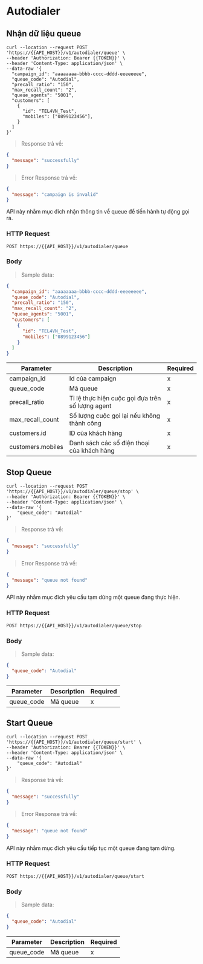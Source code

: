 # Autodialer

## Nhận dữ liệu queue

```shell
curl --location --request POST 'https://{{API_HOST}}/v1/autodialer/queue' \
--header 'Authorization: Bearer {{TOKEN}}' \
--header 'Content-Type: application/json' \
--data-raw '{
  "campaign_id": "aaaaaaaa-bbbb-cccc-dddd-eeeeeeee",
  "queue_code": "Autodial",
  "precall_ratio": "150",
  "max_recall_count": "2",
  "queue_agents": "5001",
  "customers": [
    {
      "id": "TEL4VN_Test",
      "mobiles": ["0899123456"],
    }
  ]
}'
```

> Response trả về:

```json
{
  "message": "successfully"
}
```

> Error Response trả về:

```json
{
  "message": "campaign is invalid"
}
```

API này nhằm mục đích nhận thông tin về queue để tiến hành tự động gọi ra.

### HTTP Request

`POST https://{{API_HOST}}/v1/autodialer/queue`

### Body

> Sample data:

```json
{
  "campaign_id": "aaaaaaaa-bbbb-cccc-dddd-eeeeeeee",
  "queue_code": "Autodial",
  "precall_ratio": "150",
  "max_recall_count": "2",
  "queue_agents": "5001",
  "customers": [
    {
      "id": "TEL4VN_Test",
      "mobiles": ["0899123456"]
    }
  ]
}
```

| Parameter         | Description                                      | Required |
| ----------------- | ------------------------------------------------ | -------- |
| campaign_id       | Id của campaign                                  | x        |
| queue_code        | Mã queue                                         | x        |
| precall_ratio     | Tỉ lệ thực hiện cuộc gọi đựa trên số lượng agent | x        |
| max_recall_count  | Số lượng cuộc gọi lại nếu không thành công       | x        |
| customers.id      | ID của khách hàng                                | x        |
| customers.mobiles | Danh sách các số điện thoại của khách hàng       | x        |

## Stop Queue

```shell
curl --location --request POST 'https://{{API_HOST}}/v1/autodialer/queue/stop' \
--header 'Authorization: Bearer {{TOKEN}}' \
--header 'Content-Type: application/json' \
--data-raw '{
    "queue_code": "Autodial"
}'
```

> Response trả về:

```json
{
  "message": "successfully"
}
```

> Error Response trả về:

```json
{
  "message": "queue not found"
}
```

API này nhằm mục đích yêu cầu tạm dừng một queue đang thực hiện.

### HTTP Request

`POST https://{{API_HOST}}/v1/autodialer/queue/stop`

### Body

> Sample data:

```json
{
  "queue_code": "Autodial"
}
```

| Parameter  | Description | Required |
| ---------- | ----------- | -------- |
| queue_code | Mã queue    | x        |

## Start Queue

```shell
curl --location --request POST 'https://{{API_HOST}}/v1/autodialer/queue/start' \
--header 'Authorization: Bearer {{TOKEN}}' \
--header 'Content-Type: application/json' \
--data-raw '{
    "queue_code": "Autodial"
}'
```

> Response trả về:

```json
{
  "message": "successfully"
}
```

> Error Response trả về:

```json
{
  "message": "queue not found"
}
```

API này nhằm mục đích yêu cầu tiếp tục một queue đang tạm dừng.

### HTTP Request

`POST https://{{API_HOST}}/v1/autodialer/queue/start`

### Body

> Sample data:

```json
{
  "queue_code": "Autodial"
}
```

| Parameter  | Description | Required |
| ---------- | ----------- | -------- |
| queue_code | Mã queue    | x        |
